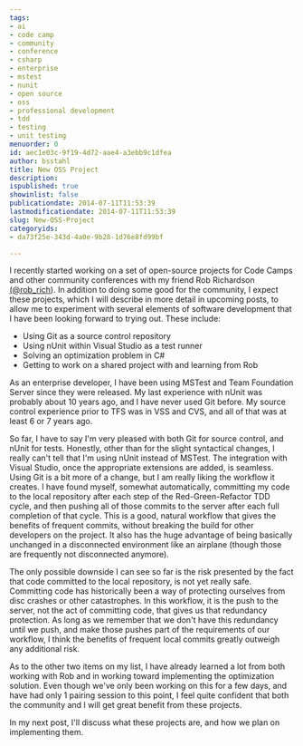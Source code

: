 ```yaml
---
tags:
- ai
- code camp
- community
- conference
- csharp
- enterprise
- mstest
- nunit
- open source
- oss
- professional development
- tdd
- testing
- unit testing
menuorder: 0
id: aec1e03c-9f19-4d72-aae4-a3ebb9c1dfea
author: bsstahl
title: New OSS Project
description: 
ispublished: true
showinlist: false
publicationdate: 2014-07-11T11:53:39
lastmodificationdate: 2014-07-11T11:53:39
slug: New-OSS-Project
categoryids:
- da73f25e-343d-4a0e-9b28-1d76e8fd99bf

---
```


I recently started working on a set of open-source projects for Code Camps and other community conferences with my friend Rob Richardson [(@rob\_rich](https://twitter.com/rob_rich)). In addition to doing some good for the community, I expect these projects, which I will describe in more detail in upcoming posts, to allow me to experiment with several elements of software development that I have been looking forward to trying out. These include:

- Using Git as a source control repository
- Using nUnit within Visual Studio as a test runner
- Solving an optimization problem in C#
- Getting to work on a shared project with and learning from Rob


As an enterprise developer, I have been using MSTest and Team Foundation Server since they were released. My last experience with nUnit was probably about 10 years ago, and I have never used Git before. My source control experience prior to TFS was in VSS and CVS, and all of that was at least 6 or 7 years ago.

So far, I have to say I'm very pleased with both Git for source control, and nUnit for tests. Honestly, other than for the slight syntactical changes, I really can't tell that I'm using nUnit instead of MSTest. The integration with Visual Studio, once the appropriate extensions are added, is seamless. Using Git is a bit more of a change, but I am really liking the workflow it creates. I have found myself, somewhat automatically, committing my code to the local repository after each step of the Red-Green-Refactor TDD cycle, and then pushing all of those commits to the server after each full completion of that cycle. This is a good, natural workflow that gives the benefits of frequent commits, without breaking the build for other developers on the project. It also has the huge advantage of being basically unchanged in a disconnected environment like an airplane (though those are frequently not disconnected anymore).

The only possible downside I can see so far is the risk presented by the fact that code committed to the local repository, is not yet really safe. Committing code has historically been a way of protecting ourselves from disc crashes or other catastrophes. In this workflow, it is the push to the server, not the act of committing code, that gives us that redundancy protection. As long as we remember that we don't have this redundancy until we push, and make those pushes part of the requirements of our workflow, I think the benefits of frequent local commits greatly outweigh any additional risk.

As to the other two items on my list, I have already learned a lot from both working with Rob and in working toward implementing the optimization solution. Even though we've only been working on this for a few days, and have had only 1 pairing session to this point, I feel quite confident that both the community and I will get great benefit from these projects.

In my next post, I'll discuss what these projects are, and how we plan on implementing them.

